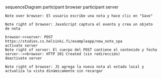 sequenceDiagram
    participant browser
    participant server

    Note over browser: El usuario escribe una nota y hace clic en "Save"

    Note right of browser: JavaScript captura el evento y crea un objeto de nota

    browser->>server: POST https://studies.cs.helsinki.fi/exampleapp/new_note_spa
    activate server
    Note right of server: El cuerpo del POST contiene el contenido y fecha
    server-->>browser: HTTP 201 Created (sin redirección)
    deactivate server

    Note right of browser: JS agrega la nueva nota al estado local y actualiza la vista dinámicamente sin recargar
